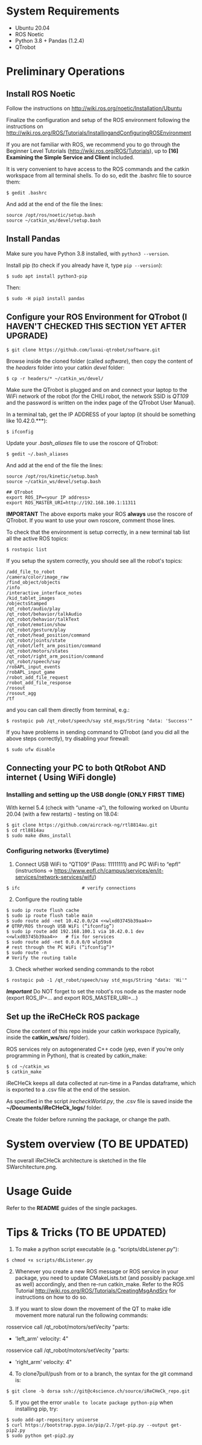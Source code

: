 # System Requirements

* Ubuntu 20.04
* ROS Noetic
* Python 3.8 + Pandas (1.2.4)
* QTrobot

# Preliminary Operations

## Install ROS Noetic
Follow the instructions on http://wiki.ros.org/noetic/Installation/Ubuntu

Finalize the configuration and setup of the ROS environment following the instructions on http://wiki.ros.org/ROS/Tutorials/InstallingandConfiguringROSEnvironment

If you are not familiar with ROS, we recommend you to go through the Beginner Level Tutorials (http://wiki.ros.org/ROS/Tutorials), up to **[16] Examining the Simple Service and Client** included.

It is very convenient to have access to the ROS commands and the catkin workspace from all terminal shells.
To do so, edit the .bashrc file to source them:
```
$ gedit .bashrc
```
And add at the end of the file the lines:
```
source /opt/ros/noetic/setup.bash
source ~/catkin_ws/devel/setup.bash
```

## Install Pandas
Make sure you have Python 3.8 installed, with `python3 --version`.

Install pip (to check if you already have it, type `pip --version`):
```
$ sudo apt install python3-pip
```
Then:
```
$ sudo -H pip3 install pandas
```

## Configure your ROS Environment for QTrobot (I HAVEN'T CHECKED THIS SECTION YET AFTER UPGRADE)
```
$ git clone https://github.com/luxai-qtrobot/software.git
```

Browse inside the cloned folder (called *software*), then copy the content of the *headers* folder into your catkin *devel* folder:
```
$ cp -r headers/* ~/catkin_ws/devel/
```

Make sure the QTrobot is plugged and on and connect your laptop to the WiFi network of the robot (for the CHILI robot, the network SSID is *QT109* and the password is written on the index page of the QTrobot User Manual).

In a terminal tab, get the IP ADDRESS of your laptop (it should be something like 10.42.0.***):
```
$ ifconfig
```

Update your *.bash_aliases* file to use the roscore of QTrobot:
```
$ gedit ~/.bash_aliases
```
And add at the end of the file the lines:
```
source /opt/ros/kinetic/setup.bash
source ~/catkin_ws/devel/setup.bash

## QTrobot
export ROS_IP=<your IP address>
export ROS_MASTER_URI=http://192.168.100.1:11311
```

**IMPORTANT** The above exports make your ROS **always** use the roscore of QTrobot. If you want to use your own roscore, comment those lines.

To check that the environment is setup correctly, in a new terminal tab list all the active ROS topics:
```
$ rostopic list
```

If you setup the system correctly, you should see all the robot's topics:
```
/add_file_to_robot
/camera/color/image_raw
/find_object/objects
/info
/interactive_interface_notes
/kid_tablet_images
/objectsStamped
/qt_robot/audio/play
/qt_robot/behavior/talkAudio
/qt_robot/behavior/talkText
/qt_robot/emotion/show
/qt_robot/gesture/play
/qt_robot/head_position/command
/qt_robot/joints/state
/qt_robot/left_arm_position/command
/qt_robot/motors/states
/qt_robot/right_arm_position/command
/qt_robot/speech/say
/robAPL_input_events
/robAPL_input_game
/robot_add_file_request
/robot_add_file_response
/rosout
/rosout_agg
/tf
```
and you can call them directly from terminal, e.g.:
```
$ rostopic pub /qt_robot/speech/say std_msgs/String "data: 'Success'"
```

If you have problems in sending command to QTrobot (and you did all the above steps correctly), try disabling your firewall:
```
$ sudo ufw disable
```

## Connecting your PC to both QtRobot AND internet ( Using WiFi dongle)


### Installing and setting up the USB dongle (ONLY FIRST TIME)

With kernel 5.4 (check with “uname -a”), the following worked on Ubuntu 20.04 (with a few restarts) - testing on 18.04:
```
$ git clone https://github.com/aircrack-ng/rtl8814au.git
$ cd rtl8814au
$ sudo make dkms_install
```

### Configuring networks (Everytime)


1. Connect USB WiFi to “QT109” (Pass: 11111111) and PC WiFi to “epfl” (instructions -> https://www.epfl.ch/campus/services/en/it-services/network-services/wifi/)
```
$ ifc     					# verify connections
```

2. Configure the routing table
```
$ sudo ip route flush cache
$ sudo ip route flush table main
$ sudo route add -net 10.42.0.0/24 <<wlxd03745b39aa4>>                    # QTRP/ROS through USB WiFi (“ifconfig”)
$ sudo ip route add 192.168.100.1 via 10.42.0.1 dev <<wlxd03745b39aa4>>   # fix for services
$ sudo route add -net 0.0.0.0/0 wlp59s0 	                                # rest through the PC WiFi (“ifconfig”)*
$ sudo route -n 	                                                        # Verify the routing table
```

3. Check whether worked sending commands to the robot
```
$ rostopic pub -1 /qt_robot/speech/say std_msgs/String "data: 'Hi'"
```

***Important*** Do NOT forget to set the robot's ros node as the master node (export ROS_IP=... and export ROS_MASTER_URI=...)


## Set up the iReCHeCk ROS package
Clone the content of this repo inside your catkin workspace (typically, inside the **catkin_ws/src/** folder).

ROS services rely on autogenerated C++ code (yep, even if you're only programming in Python), that is created by catkin_make:
```
$ cd ~/catkin_ws
$ catkin_make
```

iReCHeCk keeps all data collected at run-time in a Pandas dataframe, which is exported to a .csv file at the end of the session.

As specified in the script *irecheckWorld.py*, the .csv file is saved inside the **~/Documents/iReCHeCk_logs/** folder.

Create the folder before running the package, or change the path.

# System overview (TO BE UPDATED)
The overall iReCHeCk architecture is sketched in the file SWarchitecture.png.

# Usage Guide
Refer to the **README** guides of the single packages.

# Tips & Tricks (TO BE UPDATED)

1. To make a python script executable (e.g. "scripts/dbListener.py"): 
```
$ chmod +x scripts/dbListener.py
```

2. Whenever you create a new ROS message or ROS service in your package, you need to update CMakeLists.txt (and possibly package.xml as well) accordingly, and then re-run catkin_make. Refer to the ROS Tutorial http://wiki.ros.org/ROS/Tutorials/CreatingMsgAndSrv for instructions on how to do so.

3. If you want to slow down the movement of the QT to make idle movement more natural run the following commands:

rosservice call /qt_robot/motors/setVecity "parts:
- 'left_arm'
velocity: 4"

rosservice call /qt_robot/motors/setVecity "parts:
- 'right_arm'
velocity: 4"

4. To clone7pull/push from or to a branch, the syntax for the git command is:
```
$ git clone -b dorsa ssh://git@c4science.ch/source/iReCHeCk_repo.git
```

5. If you get the error ``unable to locate package python-pip`` when installing pip, try:
```
$ sudo add-apt-repository universe 
$ curl https://bootstrap.pypa.io/pip/2.7/get-pip.py --output get-pip2.py
$ sudo python get-pip2.py
```
